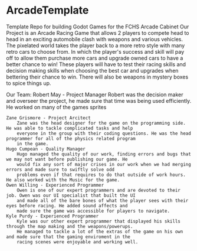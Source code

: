 # ArcadeTemplate
 Template Repo for building Godot Games for the FCHS Arcade Cabinet
Our Project is an Arcade Racing Game that allows 2 players to compete head to head in an exciting automobile clash with
weapons and various vehicles. The pixelated world takes the player back to a more retro style with many retro cars to choose
from. In which the player's success and skill will pay off to allow them purchase more cars and upgrade owned cars to have a
better chance to win! These players will have to test their racing skills and decision making skills when choosing the best 
car and upgrades when bettering their chance to win. There will also be weapons in mystery boxes to spice things up. 

Our Team:
	Robert May - Project Manager
		Robert was the decision maker and overseer the project, he made sure that time was being used efficiently. He 
		worked on many of the games sprites 
		
	Zane Grismore - Project Arcitect
		Zane was the head designer for the game on the programming side. He was able to tackle complicated tasks and help
		everyone in the group with their coding questions. He was the head programmer for all of the physics related program
		in the game. 
	Hugo Cumpean - Quality Manager 
		Hugo managed the quality of our work, finding errors and bugs that we may not want before publishing our game. He 
		would fix any sort of major crises in our work when we had merging errors and made sure to swiftly solve odd 
		problems even if that requires to do that outside of work hours. He also worked with the Music for the game. 
	Owen Willing - Experienced Programmer
		Owen is one of our expert programmers and are devoted to their job. Owen was our UI specialist that built the UI 
		and made all of the bare bones of what the player sees with their eyes before racing. He added sound affects and 
		made sure the game was accessible for players to navigate. 
	Kyle Purdy - Experienced Programmer
		Kyle was our other expert programmer that displayed his skills through the map making and the weapons/powerups.
		He managed to tackle a lot of the extras of the game on his own and made sure that the gaming enviroment in the 
		racing scenes were enjoyable and working well. 
	
